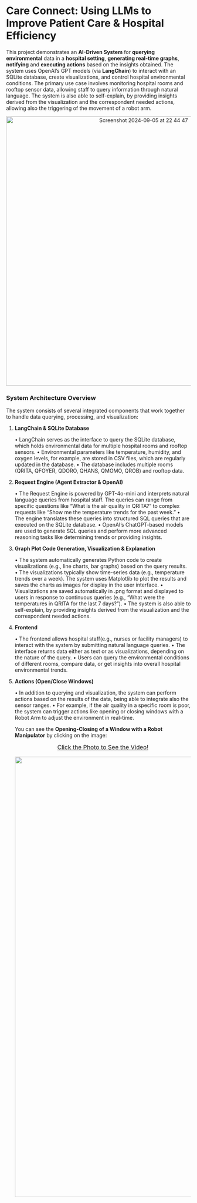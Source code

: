 # Care Connect: Using LLMs to Improve Patient Care & Hospital Efficiency

This project demonstrates an **AI-Driven System** for **querying environmental** data in a **hospital setting**, **generating real-time graphs**, **notifying** and **executing actions** based on the insights obtained. The system uses OpenAI’s GPT models (via **LangChain**) to interact with an SQLite database, create visualizations, and control hospital environmental conditions. The primary use case involves monitoring hospital rooms and rooftop sensor data, allowing staff to query information through natural language.  The system is also able to self-explain, by providing insights derived from the visualization and the correspondent needed actions, allowing also the triggering of the movement of a robot arm. 

<p align="center">
  <img src="https://github.com/user-attachments/assets/3de80262-2205-4d59-95d5-11e3bef509e0" width="734" alt="Screenshot 2024-09-05 at 22 44 47">
</p>

### System Architecture Overview

The system consists of several integrated components that work together to handle data querying, processing, and visualization:

1. **LangChain & SQLite Database**

	•	LangChain serves as the interface to query the SQLite database, which holds environmental data for multiple hospital rooms and rooftop sensors.
	•	Environmental parameters like temperature, humidity, and oxygen levels, for example, are stored in CSV files, which are regularly updated in the database.
	•	The database includes multiple rooms (QRITA, QFOYER, QDORO, QHANS, QMOMO, QROB) and rooftop data.

2. **Request Engine (Agent Extractor & OpenAI)**

	•	The Request Engine is powered by GPT-4o-mini and interprets natural language queries from hospital staff. The queries can range from specific questions like “What is the air quality in QRITA?” to complex requests like “Show me the temperature trends for the past week.”
	•	The engine translates these queries into structured SQL queries that are executed on the SQLite database.
	•	OpenAI’s ChatGPT-based models are used to generate SQL queries and perform more advanced reasoning tasks like determining trends or providing insights.

3. **Graph Plot Code Generation, Visualization & Explanation**

	•	The system automatically generates Python code to create visualizations (e.g., line charts, bar graphs) based on the query results.
	•	The visualizations typically show time-series data (e.g., temperature trends over a week). The system uses Matplotlib to plot the results and saves the charts as images for display in the user interface.
	•	Visualizations are saved automatically in .png format and displayed to users in response to continuous queries (e.g., “What were the temperatures in QRITA for the last 7 days?”).
  • The system is also able to self-explain, by providing insights derived from the visualization and the correspondent needed actions.

5. **Frontend**

	•	The frontend allows hospital staff(e.g., nurses or facility managers) to interact with the system by submitting natural language queries.
	•	The interface returns data either as text or as visualizations, depending on the nature of the query.
	•	Users can query the environmental conditions of different rooms, compare data, or get insights into overall hospital environmental trends.

6. **Actions (Open/Close Windows)**

	•	In addition to querying and visualization, the system can perform actions based on the results of the data, being able to integrate also the sensor ranges.
	•	For example, if the air quality in a specific room is poor, the system can trigger actions like opening or closing windows with a Robot Arm to adjust the environment in real-time.

   You can see the **Opening-Closing of a Window with a Robot Manipulator** by clicking on the image:
    <div style="text-align: center">
      <a href="https://youtu.be/M1Z9PJPd2Jw">
        <p style="font-size: 16px; margin-top: 5px;">Click the Photo to See the Video!</p>
        <img src="images/SLAM_Building_img.png" alt="Screenshot" width="1200"/>
      </a>
    </div>


